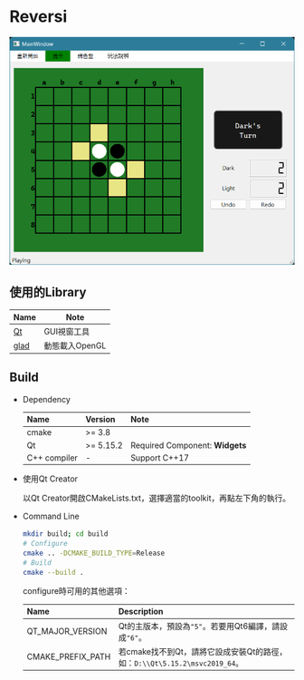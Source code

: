 # Reversi

![](./game_window.png)

## 使用的Library

|Name|Note|
|---|---|
|[Qt](https://www.qt.io/)|GUI視窗工具|
|[glad](https://github.com/Dav1dde/glad/tree/glad2)|動態載入OpenGL|

## Build

- Dependency

  |Name|Version|Note|
  |-----|-------|---|
  |cmake| >= 3.8 |
  |Qt| >= 5.15.2|Required Component: **Widgets**
  |C++ compiler| - | Support C++17|

- 使用Qt Creator

  以Qt Creator開啟CMakeLists.txt，選擇適當的toolkit，再點左下角的執行。

- Command Line

    ```sh
    mkdir build; cd build
    # Configure
    cmake .. -DCMAKE_BUILD_TYPE=Release
    # Build
    cmake --build .
    ```

    configure時可用的其他選項：

    |Name|Description|
    |---|---|
    |QT_MAJOR_VERSION|Qt的主版本，預設為`"5"`。若要用Qt6編譯，請設成`"6"`。|
    |CMAKE_PREFIX_PATH|若cmake找不到Qt，請將它設成安裝Qt的路徑，如：`D:\\Qt\5.15.2\msvc2019_64`。|
